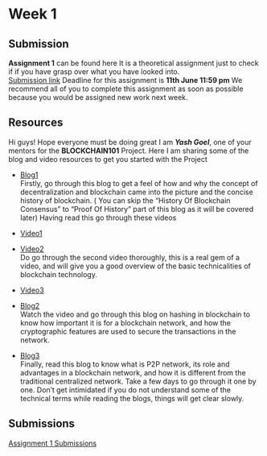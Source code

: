 # Week 1

## Submission

**Assignment 1** can be found here It is a theoretical assignment just to check if if you have grasp over what you have looked into.  
[Submission link](https://forms.gle/wRSVQjJAuKvMvAuw8)
Deadline for this assignment is **11th June 11:59 pm** We recommend all of you to complete this assignment as soon as possible because you would be assigned new work next week.

## Resources

Hi guys! Hope everyone must be doing great
 I am ***Yash Goel***, one of your mentors for the **BLOCKCHAIN101** Project. Here I am sharing some of the blog and video resources to get you started with the Project  

- [Blog1](https://blockgeeks.com/guides/history-of-blockchain/)  
 Firstly, go through this blog to get a feel of how and why the concept of decentralization and blockchain came into the picture and the concise history of blockchain. ( You can skip the “History Of Blockchain Consensus” to “Proof Of History” part of this blog as it will be covered later) Having read this go through these videos

- [Video1](https://www.youtube.com/watch?v=SSo_EIwHSd4 )

- [Video2](https://www.youtube.com/watch?v=bBC-nXj3Ng4)  
 Do go through the second video thoroughly, this is a real gem of a video, and will give you a good overview of the basic technicalities of blockchain technology.

- [Video3](https://www.youtube.com/watch?v=IGSB9zoSx70)

- [Blog2](https://learn.bybit.com/blockchain/what-is-hashing-in-blockchain/)  
 Watch the video and go through this blog on hashing in blockchain to know how important it is for a blockchain network, and how the cryptographic features are used to secure the transactions in the network.

- [Blog3](https://101blockchains.com/peer-to-peer-network/)  
 Finally, read this blog to know what is P2P network, its role and advantages in a blockchain network, and how it is different from the traditional centralized network. Take a few days to go through it one by one. Don’t get intimidated if you do not understand some of the technical terms while reading the blogs, things will get clear slowly.

## Submissions

[Assignment 1 Submissions](https://docs.google.com/spreadsheets/d/1WtHYO60zkZmDtIZiu_wChxY3PMtpq1-u5jneAD8ZWv8/edit?usp=sharing)
